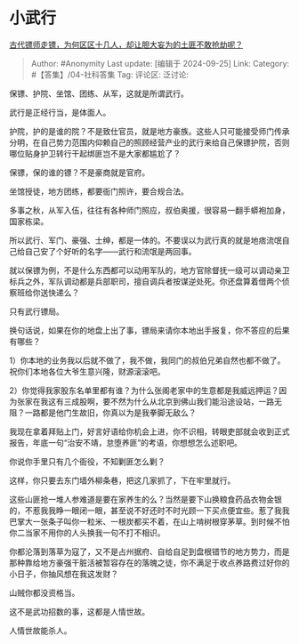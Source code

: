 # 小武行
[古代镖师走镖，为何区区十几人，却让胆大妄为的土匪不敢抢劫呢？](https://www.zhihu.com/question/624944310/answer/3634161729)

> Author: #Anonymity
> Last update: [编辑于 2024-09-25]
> Link:
> Category: #【答集】/04-社科答集 
> Tag: 
> 评论区:
> 泛讨论:

保镖、护院、坐馆、团练、从军，这就是所谓武行。

武行是正经行当，是体面人。

护院，护的是谁的院？不是致仕官员，就是地方豪族。这些人只可能接受师门传承分明，在自己势力范围内仰赖自己的照顾经营产业的武行来给自己保镖护院，否则哪位贴身护卫转行干起绑匪岂不是大家都尴尬了？

保镖，保的谁的镖？不是豪商就是官府。

坐馆授徒，地方团练，都要衙门照许，要合规合法。

多事之秋，从军入伍，往往有各种师门照应，叔伯奥援，很容易一翻手蟒袍加身，国家栋梁。

所以武行、军门、豪强、士绅，都是一体的。不要误以为武行真的就是地痞流氓自己给自己安了个好听的名字——武行和流氓是两回事。

就以保镖为例，不是什么东西都可以动用军队的，地方官除督抚一级可以调动亲卫标兵之外，军队调动都是兵部职司，擅自调兵者按谋逆处死。你还盘算着借两个侦察班给你送快递么？

只有武行镖局。

换句话说，如果在你的地盘上出了事，镖局来请你本地出手报复，你不答应的后果有哪些？

1）你本地的业务我以后就不做了，我不做，我同门的叔伯兄弟自然也都不做了。祝你们本地各位大爷生意兴隆，财源滚滚吧。

2）你觉得我家股东名单里都有谁？为什么张阁老家中的生意都是我威远押运？因为张家在我这有三成股啊，要不然为什么从北京到佛山我们能沿途设站，一路无阻？一路都是他门生故旧，你真以为是我拳脚无敌么？

我现在拿着拜贴上门，好言好语给你机会上进，你不识相，转眼吏部就会收到正式报告，年底一句“治安不靖，怠堕养匪”的考语，你想想怎么述职吧。

你说你手里只有几个衙役，不知剿匪怎么剿？

这样，你只要去东门墙外柳条巷，把这几家抓了，下在牢里就行。

这些山匪抢一堆人参难道是要在家养生的么？当然是要下山换粮食药品衣物金银的，不惹我我睁一眼闭一眼，甚至说不好还时不时光顾一下买点便宜些。惹了我我巴掌大一张条子叫你一粒米、一根炭都买不着，在山上啃树根穿茅草。到时候不怕你二当家不用你的人头换我一句不打不相识。

你都沦落到落草为寇了，又不是占州据府、自给自足到盘根错节的地方势力，而是那种靠给地方豪强干脏活被暂容存在的落魄之徒，你不满足于收点养路费过好你的小日子，你抽风想在我这发财？

山贼你都没资格当。

这不是武功招数的事，这都是人情世故。

人情世故能杀人。